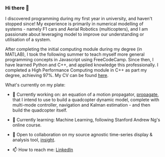 ### Hi there 👋

I discovered programming during my first year in university, and haven't stopped since! My experience is primarily in numerical modelling of systems - namely F1 cars and Aerial Robotics (multicopters), and I am passionate about leveraging model to improve our understanding or utilisation of a system.

After completing the initial computing module during my degree (in MATLAB), I took the following summer to teach myself more general programming concepts in Javascript using FreeCodeCamp. Since then, I have learned Python and C++, and applied knowledge this professionally. I completed a High Performance Computing module in C++ as part my degree, achieving 97%. My CV can be found [here](https://github.com/kierandwn/curriculum-vitae).

What's currently on my plate:

- 🔭 Currently working on: an equation of a motion propagator, [propagate](https://github.com/kierandwn/propagate), that I intend to use to build a quadcopter dynamic model, complete with multi-mode controller, navigation and Kalman estimation - and then build the quadcopter itself.  

- 🌱 Currently learning: Machine Learning, following Stanford Andrew Ng's online course.

- 👯 Open to collaboration on my source agnostic time-series display & analysis tool, [insight](https://github.com/kierandwn/insight).

- 📫 How to reach me: [LinkedIn](https://www.linkedin.com/in/kierandwn/)
